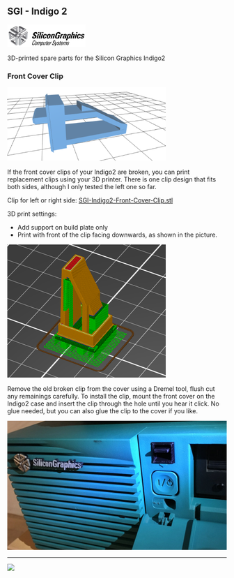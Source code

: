 ## SGI - Indigo 2

<img src="https://github.com/flexion-unity/SGI-3DPrint/raw/main/img/SGI-Logo.png" width="180">

3D-printed spare parts for the Silicon Graphics Indigo2

### Front Cover Clip

<img src="https://raw.githubusercontent.com/flexion-unity/SGI-3DPrint/main/Indigo2/img/SGI-Indigo2-Front-Cover-Clip-3D.png" width="364">

If the front cover clips of your Indigo2 are broken, you can print replacement clips using your 3D printer. There is one clip design that fits both sides, although I only tested the left one so far.

Clip for left or right side: [SGI-Indigo2-Front-Cover-Clip.stl](SGI-Indigo2-Front-Cover-Clip.stl)

3D print settings:

- Add support on build plate only
- Print with front of the clip facing downwards, as shown in the picture.

<img src="https://raw.githubusercontent.com/flexion-unity/SGI-3DPrint/main/Indigo2/img/SGI-Indigo2-Front-Cover-Clip-PrintSupport.png" width="364">

Remove the old broken clip from the cover using a Dremel tool, flush cut any remainings carefully.
To install the clip, mount the front cover on the Indigo2 case and insert the clip through the hole until you hear it click. No glue needed, but you can also glue the clip to the cover if you like.

<img src="https://raw.githubusercontent.com/flexion-unity/SGI-3DPrint/main/Indigo2/img/SGI-Indigo2-Front-Cover-Clip.jpg" width="640">


<hr><img src="https://www.flexion.ch/cdn/img/flexion.svg" width="120">